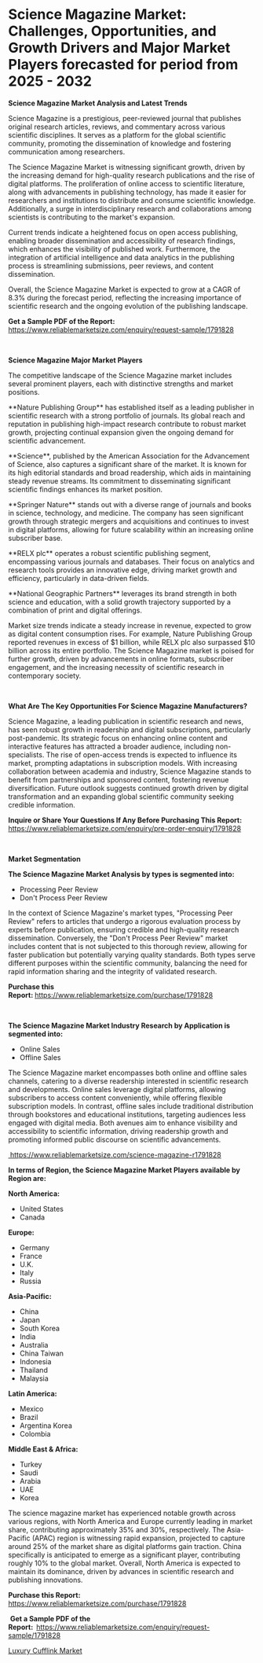 <p><h1>Science Magazine Market: Challenges, Opportunities, and Growth Drivers and Major Market Players forecasted for period from 2025 - 2032</h1></p><p><strong>Science Magazine Market Analysis and Latest Trends</strong></p>
<p><p>Science Magazine is a prestigious, peer-reviewed journal that publishes original research articles, reviews, and commentary across various scientific disciplines. It serves as a platform for the global scientific community, promoting the dissemination of knowledge and fostering communication among researchers.</p><p>The Science Magazine Market is witnessing significant growth, driven by the increasing demand for high-quality research publications and the rise of digital platforms. The proliferation of online access to scientific literature, along with advancements in publishing technology, has made it easier for researchers and institutions to distribute and consume scientific knowledge. Additionally, a surge in interdisciplinary research and collaborations among scientists is contributing to the market's expansion.</p><p>Current trends indicate a heightened focus on open access publishing, enabling broader dissemination and accessibility of research findings, which enhances the visibility of published work. Furthermore, the integration of artificial intelligence and data analytics in the publishing process is streamlining submissions, peer reviews, and content dissemination. </p><p>Overall, the Science Magazine Market is expected to grow at a CAGR of 8.3% during the forecast period, reflecting the increasing importance of scientific research and the ongoing evolution of the publishing landscape.</p></p>
<p><strong>Get a Sample PDF of the Report:&nbsp;</strong> <a href="https://www.reliablemarketsize.com/enquiry/request-sample/1791828?utm_campaign=2303&utm_medium=2&utm_source=Github&utm_content=ia&utm_term=09022025&utm_id=science-magazine">https://www.reliablemarketsize.com/enquiry/request-sample/1791828</a></p>
<p>&nbsp;</p>
<p><strong>Science Magazine Major Market Players</strong></p>
<p><p>The competitive landscape of the Science Magazine market includes several prominent players, each with distinctive strengths and market positions. </p><p>**Nature Publishing Group** has established itself as a leading publisher in scientific research with a strong portfolio of journals. Its global reach and reputation in publishing high-impact research contribute to robust market growth, projecting continual expansion given the ongoing demand for scientific advancement.</p><p>**Science**, published by the American Association for the Advancement of Science, also captures a significant share of the market. It is known for its high editorial standards and broad readership, which aids in maintaining steady revenue streams. Its commitment to disseminating significant scientific findings enhances its market position.</p><p>**Springer Nature** stands out with a diverse range of journals and books in science, technology, and medicine. The company has seen significant growth through strategic mergers and acquisitions and continues to invest in digital platforms, allowing for future scalability within an increasing online subscriber base.</p><p>**RELX plc** operates a robust scientific publishing segment, encompassing various journals and databases. Their focus on analytics and research tools provides an innovative edge, driving market growth and efficiency, particularly in data-driven fields.</p><p>**National Geographic Partners** leverages its brand strength in both science and education, with a solid growth trajectory supported by a combination of print and digital offerings. </p><p>Market size trends indicate a steady increase in revenue, expected to grow as digital content consumption rises. For example, Nature Publishing Group reported revenues in excess of $1 billion, while RELX plc also surpassed $10 billion across its entire portfolio. The Science Magazine market is poised for further growth, driven by advancements in online formats, subscriber engagement, and the increasing necessity of scientific research in contemporary society.</p></p>
<p>&nbsp;</p>
<p><strong>What Are The Key Opportunities For Science Magazine Manufacturers?</strong></p>
<p><p>Science Magazine, a leading publication in scientific research and news, has seen robust growth in readership and digital subscriptions, particularly post-pandemic. Its strategic focus on enhancing online content and interactive features has attracted a broader audience, including non-specialists. The rise of open-access trends is expected to influence its market, prompting adaptations in subscription models. With increasing collaboration between academia and industry, Science Magazine stands to benefit from partnerships and sponsored content, fostering revenue diversification. Future outlook suggests continued growth driven by digital transformation and an expanding global scientific community seeking credible information.</p></p>
<p><strong>Inquire or Share Your Questions If Any Before Purchasing This Report:</strong> <a href="https://www.reliablemarketsize.com/enquiry/pre-order-enquiry/1791828?utm_campaign=2303&utm_medium=2&utm_source=Github&utm_content=ia&utm_term=09022025&utm_id=science-magazine">https://www.reliablemarketsize.com/enquiry/pre-order-enquiry/1791828</a></p>
<p>&nbsp;</p>
<p><strong>Market Segmentation</strong></p>
<p><strong>The Science Magazine Market Analysis by types is segmented into:</strong></p>
<p><ul><li>Processing Peer Review</li><li>Don't Process Peer Review</li></ul></p>
<p><p>In the context of Science Magazine's market types, "Processing Peer Review" refers to articles that undergo a rigorous evaluation process by experts before publication, ensuring credible and high-quality research dissemination. Conversely, the "Don't Process Peer Review" market includes content that is not subjected to this thorough review, allowing for faster publication but potentially varying quality standards. Both types serve different purposes within the scientific community, balancing the need for rapid information sharing and the integrity of validated research.</p></p>
<p><strong>Purchase this Report:&nbsp;</strong><a href="https://www.reliablemarketsize.com/purchase/1791828?utm_campaign=2303&utm_medium=2&utm_source=Github&utm_content=ia&utm_term=09022025&utm_id=science-magazine">https://www.reliablemarketsize.com/purchase/1791828</a></p>
<p>&nbsp;</p>
<p><strong>The Science Magazine Market Industry Research by Application is segmented into:</strong></p>
<p><ul><li>Online Sales</li><li>Offline Sales</li></ul></p>
<p><p>The Science Magazine market encompasses both online and offline sales channels, catering to a diverse readership interested in scientific research and developments. Online sales leverage digital platforms, allowing subscribers to access content conveniently, while offering flexible subscription models. In contrast, offline sales include traditional distribution through bookstores and educational institutions, targeting audiences less engaged with digital media. Both avenues aim to enhance visibility and accessibility to scientific information, driving readership growth and promoting informed public discourse on scientific advancements.</p></p>
<p><a href="https://www.reliablemarketsize.com/science-magazine-r1791828?utm_campaign=2303&utm_medium=2&utm_source=Github&utm_content=ia&utm_term=09022025&utm_id=science-magazine">&nbsp;https://www.reliablemarketsize.com/science-magazine-r1791828</a></p>
<p><strong>In terms of Region, the Science Magazine Market Players available by Region are:</strong></p>
<p>
    <p> <strong> North America: </strong>
        <ul>
            <li>United States</li>
            <li>Canada</li>
        </ul>
        </p> 
    <p> <strong> Europe: </strong>
        <ul>
            <li>Germany</li>
            <li>France</li>
            <li>U.K.</li>
            <li>Italy</li>
            <li>Russia</li>
        </ul>
        </p> 
    <p> <strong> Asia-Pacific: </strong>
        <ul>
            <li>China</li>
            <li>Japan</li>
            <li>South Korea</li>
            <li>India</li>
            <li>Australia</li>
            <li>China Taiwan</li>
            <li>Indonesia</li>
            <li>Thailand</li>
            <li>Malaysia</li>
        </ul>
        </p> 
    <p> <strong> Latin America: </strong>
        <ul>
            <li>Mexico</li>
            <li>Brazil</li>
            <li>Argentina Korea</li>
            <li>Colombia</li>
        </ul>
        </p> 
    <p> <strong> Middle East & Africa: </strong>
        <ul>
            <li>Turkey</li>
            <li>Saudi</li>
            <li>Arabia</li>
            <li>UAE</li>
            <li>Korea</li>
        </ul>
    </p>
    </p>
<p><p>The science magazine market has experienced notable growth across various regions, with North America and Europe currently leading in market share, contributing approximately 35% and 30%, respectively. The Asia-Pacific (APAC) region is witnessing rapid expansion, projected to capture around 25% of the market share as digital platforms gain traction. China specifically is anticipated to emerge as a significant player, contributing roughly 10% to the global market. Overall, North America is expected to maintain its dominance, driven by advances in scientific research and publishing innovations.</p></p>
<p><strong>Purchase this Report: </strong><a href="https://www.reliablemarketsize.com/purchase/1791828?utm_campaign=2303&utm_medium=2&utm_source=Github&utm_content=ia&utm_term=09022025&utm_id=science-magazine">https://www.reliablemarketsize.com/purchase/1791828</a></p>
<p>&nbsp;<strong>Get a Sample PDF of the Report:&nbsp;&nbsp;</strong><a href="https://www.reliablemarketsize.com/enquiry/request-sample/1791828?utm_campaign=2303&utm_medium=2&utm_source=Github&utm_content=ia&utm_term=09022025&utm_id=science-magazine">https://www.reliablemarketsize.com/enquiry/request-sample/1791828</a></p>
<p><strong></strong></p>
<p><p><a href="https://github.com/pearlinewhite4692/Market-Research-Report-List-1/blob/main/luxury-cufflink-market.md?utm_campaign=2303&utm_medium=2&utm_source=Github&utm_content=ia&utm_term=09022025&utm_id=science-magazine">Luxury Cufflink Market</a></p></p>